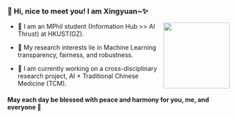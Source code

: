 ### 👋 Hi, nice to meet you! I am Xingyuan~✨   
  

<div align="right">
<img src="https://media.giphy.com/media/v1.Y2lkPTc5MGI3NjExYmE1YmZmdWJwaGVqeXZoZnI3NjIwbXBzeGM0ajRrMnhqbDh3OHJ1dyZlcD12MV9pbnRlcm5hbF9naWZfYnlfaWQmY3Q9Zw/c5wbvuaVVLWzC/giphy.gif" align="right" height="150" width="" />
</div>  
  

-  🤖 I am an MPhil student (Information Hub >> AI Thrust) at HKUST(GZ).  
  

- 🌱 My research interests lie in Machine Learning transparency, fairness, and robustness.  
  

- 📝 I am currently working on a cross-disciplinary research project, AI × Traditional Chinese Medicine (TCM).  
  

#### May each day be blessed with peace and harmony for you, me, and everyone 🙏  
  

<br/>  


<!--
**xyyccc/xyyccc** is a ✨ _special_ ✨ repository because its `README.md` (this file) appears on your GitHub profile.

Here are some ideas to get you started:

- 🔭 I’m currently working on ...
- 🌱 I’m currently learning ...
- 👯 I’m looking to collaborate on ...
- 🤔 I’m looking for help with ...
- 💬 Ask me about ...
- 📫 How to reach me: ...
- 😄 Pronouns: ...
- ⚡ Fun fact: ...
-->
